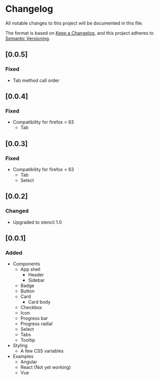# Changelog

All notable changes to this project will be documented in this file.

The format is based on [Keep a Changelog](https://keepachangelog.com/en/1.0.0/),
and this project adheres to [Semantic Versioning](https://semver.org/spec/v2.0.0.html).

## [0.0.5]

### Fixed

- Tab method call order

## [0.0.4]

### Fixed

- Compatibility for firefox < 63
  - Tab

## [0.0.3]

### Fixed

- Compatibility for firefox < 63
  - Tab
  - Select

## [0.0.2]

### Changed

- Upgraded to stencil 1.0

## [0.0.1]

### Added

- Components
  - App shell
    - Header
    - Sidebar
  - Badge
  - Button
  - Card
    - Card body
  - Checkbox
  - Icon
  - Progress bar
  - Progress radial
  - Select
  - Tabs
  - Tooltip
- Styling
  - A few CSS variables
- Examples
  - Angular
  - React (Not yet working)
  - Vue
